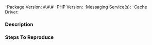 -Package Version: #.#.#
-PHP Version:
-Messaging Service(s):
-Cache Driver:

### Description


### Steps To Reproduce
